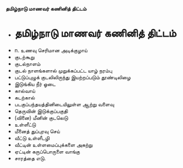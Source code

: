 **தமிழ்நாடு மாணவர் கணினித் திட்டம்**
- # தமிழ்நாடு மாணவர் கணினித் திட்டம்
- n. உணவு செரிமான அடிக்குழாய்
- குடற்கூறு
- குடல்நாளம்
- குடல் நாளங்களால் முறுக்கப்பட்ட யாழ் நரம்பு
- பட்டுப்புழுக் குடலிலிருந்து இயற்றப்படும் தூண்டிலிழை
- இடுங்கிய நீர் ஓடை
- கால்வாய்
- கடற்கால்
- படகுப்பந்தயத்தினிடையிலுள்ள ஆற்று வளைவு
- தெருவின் இடுக்குப்பகுதி
- (வினை) மீனின் குடலெடு
- உள்ளீட்டு
- மீனைத் துப்புரவு செய்
- வீட்டு உள்ளீடழி
- வீட்டின் உள்ளமைப்புக்களை அகற்று
- ஏட்டின் கருப்பொருளை வாங்கு
- சாரத்தை எடு.

